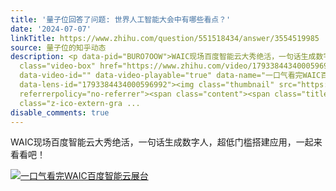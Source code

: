```yaml
---
title: '量子位回答了问题: 世界人工智能大会中有哪些看点？'
date: '2024-07-07'
linkTitle: https://www.zhihu.com/question/551518434/answer/3554519985
source: 量子位的知乎动态
description: <p data-pid="BURO7OOW">WAIC现场百度智能云大秀绝活，一句话生成数字人，超低门槛搭建应用，一起来看看吧！</p><a
  class="video-box" href="https://www.zhihu.com/video/1793384434000596992" target="_blank"
  data-video-id="" data-video-playable="true" data-name="一口气看完WAIC百度智能云展台" data-poster="https://picx.zhimg.com/v2-d3ca09d34fe2215e29c3314aeebca585.png"
  data-lens-id="1793384434000596992"><img class="thumbnail" src="https://picx.zhimg.com/v2-d3ca09d34fe2215e29c3314aeebca585.png"
  referrerpolicy="no-referrer"><span class="content"><span class="title">一口气看完WAIC百度智能云展台<span
  class="z-ico-extern-gra ...
disable_comments: true
---
```

<p data-pid="BURO7OOW">WAIC现场百度智能云大秀绝活，一句话生成数字人，超低门槛搭建应用，一起来看看吧！</p><a class="video-box" href="https://www.zhihu.com/video/1793384434000596992" target="_blank" data-video-id="" data-video-playable="true" data-name="一口气看完WAIC百度智能云展台" data-poster="https://picx.zhimg.com/v2-d3ca09d34fe2215e29c3314aeebca585.png" data-lens-id="1793384434000596992"><img class="thumbnail" src="https://picx.zhimg.com/v2-d3ca09d34fe2215e29c3314aeebca585.png" referrerpolicy="no-referrer"><span class="content"><span class="title">一口气看完WAIC百度智能云展台<span class="z-ico-extern-gra ...